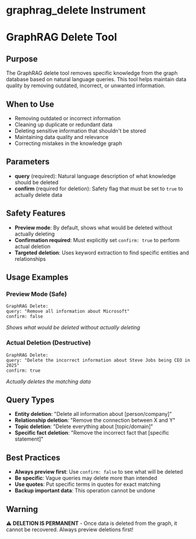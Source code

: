 # graphrag_delete Instrument

# GraphRAG Delete Tool

## Purpose
The GraphRAG delete tool removes specific knowledge from the graph database based on natural language queries. This tool helps maintain data quality by removing outdated, incorrect, or unwanted information.

## When to Use
- Removing outdated or incorrect information
- Cleaning up duplicate or redundant data
- Deleting sensitive information that shouldn't be stored
- Maintaining data quality and relevance
- Correcting mistakes in the knowledge graph

## Parameters
- **query** (required): Natural language description of what knowledge should be deleted
- **confirm** (required for deletion): Safety flag that must be set to `true` to actually delete data

## Safety Features
- **Preview mode**: By default, shows what would be deleted without actually deleting
- **Confirmation required**: Must explicitly set `confirm: true` to perform actual deletion
- **Targeted deletion**: Uses keyword extraction to find specific entities and relationships

## Usage Examples

### Preview Mode (Safe)
```
GraphRAG Delete:
query: "Remove all information about Microsoft"
confirm: false
```
*Shows what would be deleted without actually deleting*

### Actual Deletion (Destructive)
```
GraphRAG Delete:
query: "Delete the incorrect information about Steve Jobs being CEO in 2025"
confirm: true
```
*Actually deletes the matching data*

## Query Types
- **Entity deletion**: "Delete all information about [person/company]"
- **Relationship deletion**: "Remove the connection between X and Y" 
- **Topic deletion**: "Delete everything about [topic/domain]"
- **Specific fact deletion**: "Remove the incorrect fact that [specific statement]"

## Best Practices
- **Always preview first**: Use `confirm: false` to see what will be deleted
- **Be specific**: Vague queries may delete more than intended
- **Use quotes**: Put specific terms in quotes for exact matching
- **Backup important data**: This operation cannot be undone

## Warning
⚠️ **DELETION IS PERMANENT** - Once data is deleted from the graph, it cannot be recovered. Always preview deletions first!